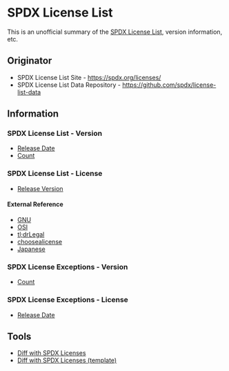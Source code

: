# SPDX License List

This is an unofficial summary of the [SPDX License List](https://spdx.org/licenses/), version information, etc.

## Originator

- SPDX License List Site - <https://spdx.org/licenses/>
- SPDX License List Data Repository - <https://github.com/spdx/license-list-data>

## Information

### SPDX License List - Version

- [Release Date](spdx-license-list-version-release-date.md)
- [Count](spdx-license-list-version-count.md)

### SPDX License List - License

- [Release Version](spdx-license-list-license-release-version.md)

#### External Reference

- [GNU](spdx-license-list-license-link-gnu.md)
- [OSI](spdx-license-list-license-link-osi.md)
- [tl;drLegal](spdx-license-list-license-link-tldrlegal.md)
- [choosealicense](spdx-license-list-license-link-choosealicense.md)
- [Japanese](spdx-license-list-license-link-japanese.md)

### SPDX License Exceptions - Version

- [Count](spdx-license-exceptions-version-count.md)

### SPDX License Exceptions - License

- [Release Date](spdx-license-exceptions-license-release-version.md)

## Tools

- [Diff with SPDX Licenses](https://coky-t.github.io/js-parts/js.html/Test_StrArrayDiff3_SpdxLicenseText.js.html)
- [Diff with SPDX Licenses (template)](https://coky-t.github.io/js-parts/js.html/Test_StrArrayDiff3_SpdxLicenseTemplate.js.html)
